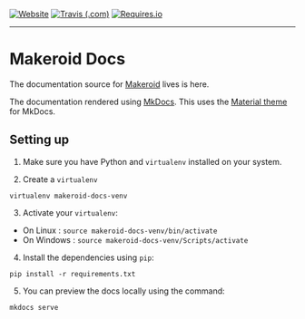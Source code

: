 [![Website](https://img.shields.io/website-up-down-green-red/http/shields.io.svg?label=docs.makeroid.io&style=for-the-badge)](https://docs.makeroid.io) [![Travis (.com)](https://img.shields.io/travis/com/Makeroid/Documentation.svg?style=for-the-badge)](https://travis-ci.com/Makeroid/Documentation) [![Requires.io](https://img.shields.io/requires/github/Makeroid/Documentation.svg?style=for-the-badge)](https://github.com/Makeroid/Documentation/blob/master/requirements.txt)

---

# Makeroid Docs


The documentation source for [Makeroid](https://www.makeroid.io) lives is here.

The documentation rendered using [MkDocs](https://www.mkdocs.org).
This uses the [Material theme](https://squidfunk.github.io/mkdocs-material) for MkDocs.

## Setting up
1. Make sure you have Python and `virtualenv` installed on your system.

2. Create a `virtualenv`
```
virtualenv makeroid-docs-venv
```

3. Activate your `virtualenv`:
  - On Linux : `source makeroid-docs-venv/bin/activate`
  - On Windows : `source makeroid-docs-venv/Scripts/activate`

4. Install the dependencies using `pip`:
```
pip install -r requirements.txt
``` 

5. You can preview the docs locally using the command:
```
mkdocs serve
```
